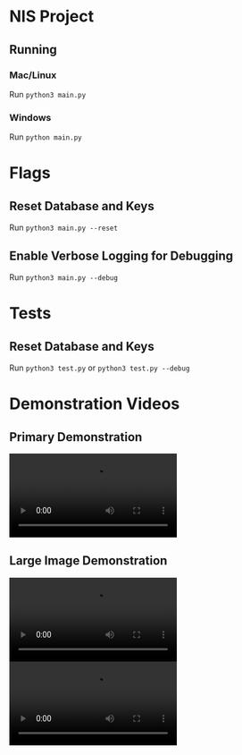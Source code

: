 # NIS Project
## Running
### Mac/Linux
Run `python3 main.py`

### Windows
Run `python main.py`

# Flags
## Reset Database and Keys
Run `python3 main.py --reset`

## Enable Verbose Logging for Debugging
Run `python3 main.py --debug`

# Tests
## Reset Database and Keys
Run `python3 test.py` or `python3 test.py --debug`

# Demonstration Videos
## Primary Demonstration
<video src="./Demo.mp4" controls>
  Please view the Demo.mp4
</video>

## Large Image Demonstration 
![](Demo_Large_Images.mp4)
<video src="./Demo_Large_Images.mp4" controls>
  Please view the Demo_Large_Images.mp4
</video>
